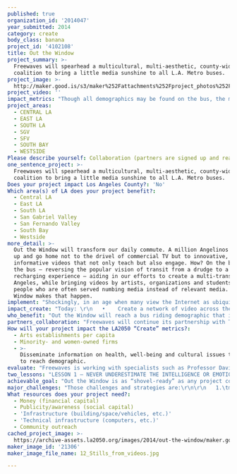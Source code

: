 ```yaml
---
published: true
organization_id: '2014047'
year_submitted: 2014
category: create
body_class: banana
project_id: '4102108'
title: Out the Window
project_summary: >-
  Freewaves will spearhead a multicultural, multi-aesthetic, county-wide
  coalition to bring a little media sunshine to all L.A. Metro buses.  
project_image: >-
  http://maker.good.is/s3/maker%252Fattachments%252Fproject_photos%252Fimages%252F21306%252Fdisplay%252F12_Stills_from_videos.jpg=c570x385
project_video: ''
impact_metrics: "Though all demographics may be found on the bus, the majority is low income and avail themselves of health, wellness and social empowerment opportunities far less than more affluent demographics.  Although Out the Window cannot deliver brick and mortar facilities, it can potentially inform 1,000,000 people per day of the needs, issues and possible responses towards enriching their lives.\r\n\r\nEqually enriching, Freewaves provides a daily arts experience to all L.A. Metro bus riders.  Through its social networking component and easily accessed direct response mechanism, Out the Window highlights the commonalities of all people, negating the false hierarchy between artists, student artists and the general public.  \r\n\r\nOut the Window reaches a potential and captive audience of approximately 1,000,000 daily riders of L.A. Metro buses - possibly the largest audience ever reached by any cultural event in Los Angeles or the United States.  Since the launch of prototypes of this program, Freewaves has accrued 1,164 Facebook friends, 789 Twitter handles, 285 YouTube followers, 156 Instagram followers and 547 Tumblir followers, numbers we will aggressively seek to expand by at least 100% in the coming 2 years.  \r\n\r\nBy 2050, we anticipate the networks established now will take on a life of their own.  Persons with particular interests or opinion may form their own, far-reaching subsets of the population, enabling large scale, overnight lobbying efforts keeping grassroots opinion in the forefront of political discourse.  Artists and artist hopefuls could easily come together in mutually beneficial associations for collaborations or exchange of technical, artistic and social ideas.  \r\n\r\nThe large variety of video messages and voices contain information, ideas and inspirations focusing on the social, political and emotional underpinnings of a potential new Los Angeles in which all its citizens have access to creative dialogs, better or universal health care, environmental justice, healthful nutritional information and other issues directly impacting Angelinos.\r\n\r\nSpeculatively, the combination of obstacles making single vehicle transportation both economically and environmentally untenable, along with the enhanced attractiveness of mass transit could very well have a meaningful impact on the number of persons availing themselves of mass transit.     \t\r\n"
project_areas:
  - CENTRAL LA
  - EAST LA
  - SOUTH LA
  - SGV
  - SFV
  - SOUTH BAY
  - WESTSIDE
Please describe yourself: Collaboration (partners are signed up and ready to hit the ground running!)
one_sentence_project: >-
  Freewaves will spearhead a multicultural, multi-aesthetic, county-wide
  coalition to bring a little media sunshine to all L.A. Metro buses.  
Does your project impact Los Angeles County?: 'No'
Which area(s) of LA does your project benefit?:
  - Central LA
  - East LA
  - South LA
  - San Gabriel Valley
  - San Fernando Valley
  - South Bay
  - Westside
more_detail: >-
  Out the Window will transform our daily commute. A million Angelinos will wake
  up and go home not to the drivel of commercial TV but to innovative,
  informative videos that not only teach but also engage. How? On the bus! Yes,
  the bus – reversing the popular vision of transit from a drudge to a
  recharging experience – aiding in our efforts to create a multi-transit Los
  Angeles, while bringing videos by artists, organizations and students to
  people who are often served numbing media instead of relevant media.  Out the
  Window makes that happen.
implement: "Shockingly, in an age when many view the Internet as ubiquitous and a demographic leveler, 92% of riders use cell phones (75% of those are smart phones), while 33% still lack other Internet access.  Phones are their Internet!   Out the Window will foster a multi-directional nexus of ideas, images and thought-based entertainment accessible to nearly all, regardless of economic status, neighborhood of residence or cultural affiliation.  Functioning across social media and “live” screenings on the buses, a powerful and almost infinitely expandable vector for vital dialogs by, about and in Los Angeles will be created. \r\n  \r\nIn 2013-14 Out the Window presented videos, (6 per week) each with an open-ended, pointed question in English and Spanish to which viewers responded via social media.  In 2015 Freewaves will spearhead a multicultural, multi-aesthetic, county-wide coalition to bring a little media sunshine to all L.A. Metro buses.  These videos will be:  \r\n   •\t1/3 by artists on the full breadth of issues of concern to them; \r\n   •\t1/3 about community health such as access to nutritious food,  \_\_\_\_\_\_\_\_obesity amelioration, and promotion of healthful lifestyles; \r\n   •\t1/3 about other issues, such as environmental, educational and \_\_\_\_\_\_\_\_social, produced by LA nonprofit organizations;   \r\n   •\theavily represented with creative videos by LA youth enrolled in \_\_\_\_\_\_\_video programs;\r\n   •\tavailable for viewing on out-the-window.org  and Freewaves’ \_\_\_\_\_\_\_\_Facebook page daily for viewers’ comments and sharing. \r\n\r\nOut the Window uses Transit TV’s video system on all 2,000 L.A. Metro buses, reaching Los Angeles’s residents with creative and essential messages while providing free culture on the largest art distribution system in the country to the nation’s most populous county.  \r\n\r\nThis program is ready to be fully established this year. It launched in 2010 with a MacArthur grant; it tested technologies, networks, programming, and surveyed viewers in 2011. It gathered resources in 2012 and now is ready to expand with all elements in place!  \r\n"
impact_create: "Today: \r\n   •    Create a network of video across the County.\r\n   •    Communication of urgent and long-term issues in hard to reach \_\_\_\_\_\_\_\_communities.\r\n   •\_\_\_ Develop an interactive video and social media network.\r\n\r\n2050\r\n   •    Firmly establish a cohesive system in which community \_\_\_\_\_\_\_\_members and artists can exchange visual ideas, images and \_\_\_\_\_\_\_\_information impacting life in Los Angeles County.\r\n\_\_\_•    Creation of a network capable of adapting to the quickly  \_\_\_\_\_\_\_\_ \_\_\_\_\_\_\_\_evolving platforms and aesthetics of social media and \_\_\_\_\_\_\_\_image-\_making.\r\n   •    Add to the cool factor of riding the bus. \r\n\r\nArt is passing from isolation, to intervention, to participation, to engagement, to a glorious ubiquity in which currently accepted and recognized disciplines and aesthetics evolve into new forms of public communication.  With the blazingly fast developments in technology, we have witnessed an integration of disciplines, in which computing and telecommunication devices have fostered a new hybrid of public and private art, one that, by 2050, will have taken forms beyond prediction.  Art will be everywhere, an integrated member of society for all.  \r\n\r\nOut the Window will play a significant role in that evolution, hastening the democratization of art and communication through its daily dissemination to the bus riding public and, in the future, to other constituencies whose daily lives bring them into contact with videos, mobile devices and means of sound and image distribution birthed by today’s technologies.  \r\n"
who_benefit: "Out the Window will reach a bus riding demographic that is 66% Latino, equally divided in gender, 50% under 30 and 66% low income.  Freewaves current web activities reach an international core of media artists, aficionados, curiosity seekers and curators seeking the latest in artist-made videos.   Out the Window will democratize that web to input from a demographic rarely included in the media world’s discussions, to the benefit of all.   \r\n\r\nFreewaves’ Multicultural Curatorial Process brings together media artists and activists from many of the County’s diverse arts and media organizations, plus independent artists and curators from diverse social, economic, ethnic, sexual orientation, aesthetic and age demographics.  This has been made possible by Freewaves’ 25-year commitment to an all-inclusive media democracy, created and maintained by vigorous, ongoing outreach throughout our community. \r\n\r\nFreewaves is no newcomer to outreach through media arts. In 2001, as part of its festival, it produced three half-hour educational videos, elucidating media arts in Los Angeles over the last ten years from Freewaves’ perspective.  These documentaries aired on KCET-TV at the beginning and middle of the festival, providing audiences and students with background material for the festival.  These programs were also donated to 250 high school art and media teachers throughout the Los Angeles Unified School District and the 75 Los Angeles City and County libraries.  Curriculum Guides were written to facilitate classroom presentations by teachers. \r\n\r\nFreewaves also responds to its constituencies’ needs with ongoing workshops designed to bring technology to media artists and activists in underserved communities.  In 1999, the fruits of its workshops in Internet use and web design premiered on dozens of artists’ and arts organization web sites throughout the region.  Along with the workshops, technical support facilitated their going on line and, if desired, they also received a free web site and eMail accounts for one year. \r\n"
partners_collaboration: "Freewaves will continue its partnership with Transit TV whose video monitors display a continuous one-hour loop on all L.A. Metro buses.  Transit TV is in contract with Metro through 2015. \r\n\r\nMajor collaborators include the following: \r\n\r\nECHO PARK FILM CENTER programs and services are positive catalysts for at-risk students’ opportunities and interactions through media arts. \r\n\r\nPUBLIC MATTERS is an interdisciplinary enterprise of artists, media professionals and educators who create new media, education and civic engagement projects yielding long-term community benefits.   \r\n\r\nUSC’S PRICE SCHOOL OF PUBLIC POLICY AND ANNENBERG SCHOOL OF COMMUNICATION are two of the leading schools within one of LA’s best and world renowned academic institutions. Faculty and Students from both programs will advise on health content and sharpen the evaluation process. \r\n\r\nAll of the following will be invited to participate:  \r\n\r\nSCHOOLS\r\nAmerican Film Institute \r\nArt Institute of California\r\nArt Center College of Design \r\nCalArts School of Film and Video\r\nColumbia College Chicago\r\nCSUDH\r\nCSULA and Calstatela.edu extension\r\nCSULB\r\nCSUN\r\nCypress College\r\nEast LA Community College\r\nEmerson Los Angeles College\r\nGlendale Community College\r\nLong Beach City College\r\nLos Angeles City College\r\nLos Angeles Trade Tech College\r\nLos Cerritos Community College\r\nLAUSD Media Arts Advisory Committee\r\nLoyola Marymount University\r\nMt. Sierra College\r\nOccidental College\r\nOtis College of Art & Design\r\nPasadena City College\r\nPierce College\r\nPepperdine College\r\nPuente Learning Center\r\nSanta Monica College\r\nUSC Cinema School\r\nUCLA Cinema School  \r\nWest LA College\r\n\r\nYOUTH CENTERS \r\nArtworx\r\nBarnsdall Jr Arts Ctr\r\nThe Blazers Safe Haven\r\nBresee Foundation\r\nCA Museum of Photography\r\nCalifornia State Summer School for the Arts\r\nCenter for Media Literacy\r\nCALARTS Community Arts Partnership (CAP)\r\nEmpowerTech\r\nInner City Arts\r\nKaos Network\r\nKorean Youth & Comm. Center\r\nLA Public Library Teen ‘Scape\r\nReach LA\r\n(S.I.P.A) Search to Involve Filipino Americans\r\nTowers Arts Center\r\nVenice Arts Mecca\r\nVideo in Class, VIC\r\nWatts Willowbrook Boys & Girls Club\r\n\r\nMEDIAMAKERS\r\nCineFamily \r\nCity of  LA Channel 35 \r\nEcho Park Film Center \r\nEZTV\r\nKCET  Artbound  \r\nPublic Matters \r\nLA Filmforum \r\nIndependent Feature Project West\r\nInternational Documentary Association\r\nMOCA TV \r\nSelf Help Graphics & Art\r\nVisual Communications\r\n"
How will your project impact the LA2050 “Create” metrics?:
  - Arts establishments per capita
  - Minority- and women-owned firms
  - >-
    Disseminate information on health, well-being and cultural issues to a hard
    to reach demographic.
evaluate: "Freewaves is working with specialists such as Professor David Sloane, an expert in health policy and neighborhoods at USC’s Price School of Public Policy.  He has identified realizable criteria and methodologies, to be facilitated by graduate students, that will provide assessments of Out the Window’s impact on bus riders. Both qualitative and quantitative approaches are developed to assure a statistically and anecdotally useful set of materials for future projects. \r\n\r\nA questionnaire co-designed by various specialists and administered at bus stops in past iterations of Out the Window has been refined for 2015 for three stages: the beginning, midpoint and end of the project.  With a target sample of 250 interviews per round, we will assess how repeated, daily exposure to the project has impacted the bus riders’ awareness of issues and appreciation of art. \r\n\r\nSpecific questions to be asked and metrics to be compiled include:\r\n\r\n   •\tDo you watch the on bus TV?\r\n\r\n   •    Did you get any useful information from Out the Window \_\_\_\_\_\_\_\_programming?\r\n\r\n   •\tHow do you compare Out the Window programming with \_\_\_\_\_\_\_\_previous Transit TV programming?\r\n\r\n   •\tHave you responded to the on-screen prompted to participate  \_\_\_\_\_\_\_\_and answer questions?\r\n"
two_lessons: "LESSON 1 – NEVER UNDERESTIMATE THE INTELLIGENCE OR EMOTIONAL DEPTH OF ANY HUMAN BEING.  As artists we, all often, find ourselves making value judgments, imagining our creative status elevates us into a position of authority, able to analyze every human need and desire and spoon feed them back as paradigms of wisdom, art expressions of unsurpassed nuance.  Throughout  its quarter century presenting and encouraging the democratization of media art in public spaces, we observed little difference in percentage of people who “get” well made videos, no matter how experimental their aesthetic or content.\r\n\r\nLESSON 2 – BRAZENLY KNOCK ON DOORS.  As arts professionals we all too readily succumb to the first locked door, become wretchedly despondent, wallow in dramatic inferiority complexes and bitterly curse every bureaucrat and gatekeeper who ever lived.  Throughout its existence, Freewaves has never given up on a project because one voice said, “No. Go away”.  In project after project, we have learned there is always a back door, a friendly hidden ally, a previously unknown procedure for almost any idea sincerely conceived, intelligently presented and passionately advocated.\r\n"
achievable_goal: "Out the Window is as “shovel-ready” as any project could possibly be.\r\n\r\n   1.\tThe basic tools and protocols of the project have thoroughly tested in pilot programs and previously implemented similar projects.\r\n\r\n   2.\tOur collaborators, including Transit TV, the vendor selected by \_\_\_\_\_\_\_\_L.A. Metro to provide video on all its buses, are either currently \_\_\_\_\_\_\_\_committed, and/or participated in previous similar iterations, \_\_\_\_\_\_\_\_and/or expressed a strong interest in being participants.  This \_\_\_\_\_\_\_\_web of collaborators extends across the entire L.A. County.\r\n\r\n   3.\tWithin the networks in place, previous events of similar scope \_\_\_\_\_\_\_\_have been successfully completed in a year or less.\r\n\r\n   4.\tThe technical staff of contractors are all people with whom \_\_\_\_\_\_\_\_Freewaves has worked on various projects over the last decade \_\_\_\_\_\_\_\_or more.  \r\n"
major_challenges: "Those challenges and strategies are:\r\n\r\n   1.\tmaintaining clear and accessible lines of communications with \_\_\_\_\_\_\_\_all participants and collaborators.  Over the last two decades, \_\_\_\_\_\_\_\_Freewaves has successfully coordinated large numbers of \_\_\_\_\_\_\_\_people of individuals and institutions and established solid \_\_\_\_\_\_\_\_collegial relationships with all.\r\n\r\n   2.\tassuring the selected videos do not run into censorship by \_\_\_\_\_\_\_\_Transit TV or L.A. Metro.  Over the last three years of prototypes, \_\_\_\_\_\_\_\_Freewaves has learned what kinds of materials and images \_\_\_\_\_\_\_\_might be censored.  Over the last 25 years, Freewaves has \_\_\_\_\_\_\_\_accrued the experience and interpersonal skills to work with \_\_\_\_\_\_\_\_artists to maintain their message while avoiding censorship. \r\n"
What resources does your project need?:
  - Money (financial capital)
  - Publicity/awareness (social capital)
  - 'Infrastructure (building/space/vehicles, etc.)'
  - 'Technical infrastructure (computers, etc.)'
  - Community outreach
cached_project_image: >-
  https://archive-assets.la2050.org/images/2014/out-the-window/maker.good.is/s3/maker%252Fattachments%252Fproject_photos%252Fimages%252F21306%252Fdisplay%252F12_Stills_from_videos.jpg=c570x385.jpg
maker_image_id: '21306'
maker_image_file_name: 12_Stills_from_videos.jpg

---
```

